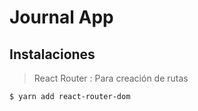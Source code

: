 # Journal App

## Instalaciones 

> React Router : Para creación de rutas 
```bash 
$ yarn add react-router-dom
```